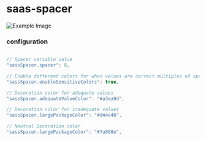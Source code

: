 # saas-spacer

![Example Image](https://media.giphy.com/media/BpamyEAIa6SxxNggKT/giphy.gif)


### configuration

  ```javascript

  // Spacer variable value
  "sassSpacer.spacer": 8,

  // Enable different colors for when values are correct multiples of spacer variable
  "sassSpacer.enableSensitiveColors": true,

  // Decoration color for adequate values
  "sassSpacer.adequateValueColor": "#a3ea9d",

  // Decoration color for inadequate values
  "sassSpacer.largePackageColor": "#d44e40",

  // Neutral Decoration color
  "sassSpacer.largePackageColor": "#7a868e",
```

